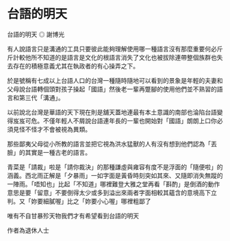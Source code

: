 # 台語的明天

台語的明天
◎ 謝博光
 
有人說語言只是溝通的工具只要彼此能夠理解使用哪一種語言沒有那麼重要何必斤斤計較他所不知道的是語言是文化的根語言消失了文化也被拔除連帶整個族群也失去存在的積極意義尤其在執政者的有心操弄之下。
 
於是號稱有七成以上台語人口的台灣一種隨時隨地可以看到的景象是年輕的夫妻和父母說台語轉個頭對孩子操起「國語」然後老一輩再蹩腳的使用他們並不熟習的語言和第三代「溝通」。
 
以前說北台灣是華語的天下現在則是舖天蓋地連最有本土意識的南部也淪陷台語變得岌岌可危。不僅年輕人不屑說台語連年長的一輩也開始對「國語」朗朗上口你必須見怪不怪才不會被視為異類。
 
那些鄙夷父母從小所教的語言並把它視為洪水猛獸的人有沒有想到他們認為「丟臉」的其實是一種古老的語言。
 
青菜是「請裁」啦是「請你裁決」的那種謙虛與雍容有度不是浮面的「隨便啦」的涵義。西北雨正解是「夕暴雨」一如字面是黃昏時刻突如其來、又隨即消失無蹤的一陣雨。「唔知也」比起「不知道」哪裡難登大雅之堂再看「斟酌」是倒酒的動作意思是要「留意」不要倒得太少或多到溢出來兩者字面相較其蘊含的意境高下立判。又「妳要細膩喔」比之「妳要小心喔」哪裡粗鄙了
 
唯有不自甘暴殄天物我們才有希望看到台語的明天
 
作者為退休人士
